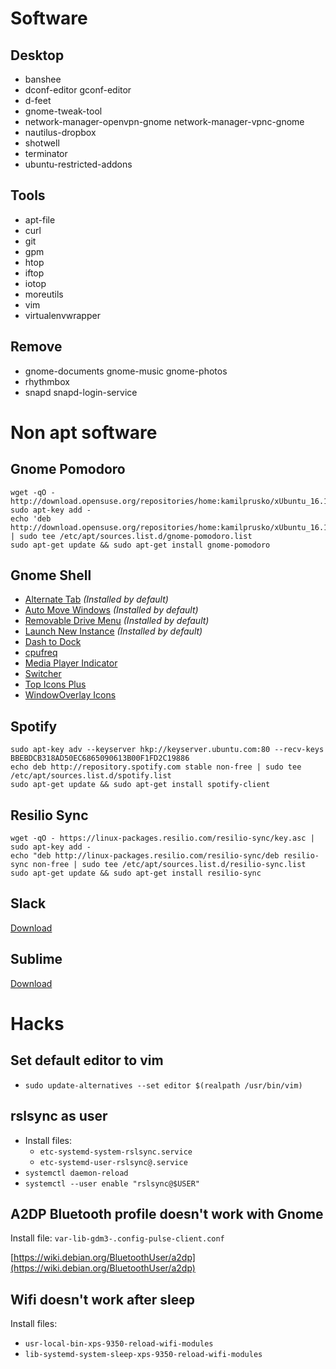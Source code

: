 Software
===

Desktop
---
* banshee
* dconf-editor gconf-editor
* d-feet 
* gnome-tweak-tool
* network-manager-openvpn-gnome network-manager-vpnc-gnome 
* nautilus-dropbox
* shotwell
* terminator
* ubuntu-restricted-addons


Tools
---
* apt-file
* curl
* git
* gpm
* htop
* iftop
* iotop
* moreutils
* vim
* virtualenvwrapper


Remove
---
* gnome-documents gnome-music gnome-photos
* rhythmbox
* snapd snapd-login-service


Non apt software
===

Gnome Pomodoro
---

    wget -qO - http://download.opensuse.org/repositories/home:kamilprusko/xUbuntu_16.10/Release.key| sudo apt-key add -
    echo 'deb http://download.opensuse.org/repositories/home:kamilprusko/xUbuntu_16.10 | sudo tee /etc/apt/sources.list.d/gnome-pomodoro.list
    sudo apt-get update && sudo apt-get install gnome-pomodoro


Gnome Shell
---
* [Alternate Tab](https://extensions.gnome.org/extension/15/alternatetab/) *(Installed by default)*
* [Auto Move Windows](https://extensions.gnome.org/extension/16/auto-move-windows/) *(Installed by default)*
* [Removable Drive Menu](https://extensions.gnome.org/extension/7/removable-drive-menu/) *(Installed by default)*
* [Launch New Instance](https://extensions.gnome.org/extension/600/launch-new-instance/) *(Installed by default)*
* [Dash to Dock](https://extensions.gnome.org/extension/307/dash-to-dock)
* [cpufreq](https://extensions.gnome.org/extension/1082/cpufreq/)
* [Media Player Indicator](https://extensions.gnome.org/extension/55/media-player-indicator/)
* [Switcher](https://extensions.gnome.org/extension/973/switcher/)
* [Top Icons Plus](https://extensions.gnome.org/extension/1031/topicons/)
* [WindowOverlay Icons](https://extensions.gnome.org/extension/302/windowoverlay-icons/)


Spotify
---

    sudo apt-key adv --keyserver hkp://keyserver.ubuntu.com:80 --recv-keys BBEBDCB318AD50EC6865090613B00F1FD2C19886
    echo deb http://repository.spotify.com stable non-free | sudo tee /etc/apt/sources.list.d/spotify.list
    sudo apt-get update && sudo apt-get install spotify-client


Resilio Sync
---

    wget -qO - https://linux-packages.resilio.com/resilio-sync/key.asc | sudo apt-key add -
    echo "deb http://linux-packages.resilio.com/resilio-sync/deb resilio-sync non-free | sudo tee /etc/apt/sources.list.d/resilio-sync.list
    sudo apt-get update && sudo apt-get install resilio-sync


Slack
---
[Download](https://slack.com/downloads/instructions/linux)


Sublime
---
[Download](https://www.sublimetext.com/3)



Hacks
===


Set default editor to vim
---
  * `sudo update-alternatives --set editor $(realpath /usr/bin/vim)`


rslsync as user
---

  * Install files:
    * `etc-systemd-system-rslsync.service`
    * `etc-systemd-user-rslsync@.service`
  * `systemctl daemon-reload`
  * `systemctl --user enable "rslsync@$USER"`


A2DP Bluetooth profile doesn't work with Gnome
---

Install file: `var-lib-gdm3-.config-pulse-client.conf`

[https://wiki.debian.org/BluetoothUser/a2dp](https://wiki.debian.org/BluetoothUser/a2dp)


Wifi doesn't work after sleep
---

Install files:

  * `usr-local-bin-xps-9350-reload-wifi-modules`
  * `lib-systemd-system-sleep-xps-9350-reload-wifi-modules`
